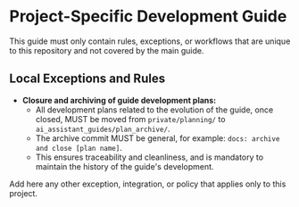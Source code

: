 
<!--
Complement: This guide is a complement/adaptation of the general guide `ai_assistant_guides/AI_ASSISTANT_GUIDELINES.md`.
For general policies and full context, always refer to the main guide in this repository.

Main repository: https://github.com/lalgonzales/ai-assistance-guides
-->


# Project-Specific Development Guide

This guide must only contain rules, exceptions, or workflows that are unique to this repository and not covered by the main guide.

## Local Exceptions and Rules

- **Closure and archiving of guide development plans:**
  - All development plans related to the evolution of the guide, once closed, MUST be moved from `private/planning/` to `ai_assistant_guides/plan_archive/`.
  - The archive commit MUST be general, for example: `docs: archive and close [plan name]`.
  - This ensures traceability and cleanliness, and is mandatory to maintain the history of the guide's development.

Add here any other exception, integration, or policy that applies only to this project.

